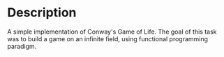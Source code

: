 # Description

A simple implementation of Conway's Game of Life. The goal of this task was to build a game on an infinite field, using functional programming paradigm. 
